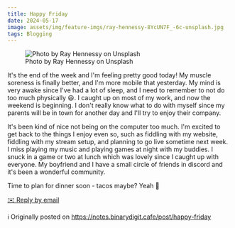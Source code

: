 ```yaml
---
title: Happy Friday
date: 2024-05-17
image: assets/img/feature-imgs/ray-hennessy-8YcUN7F_-6c-unsplash.jpg
tags: Blogging
---
```

 <figure class="attachment attachment--preview flex-col justify-center attachment--jpg">
      <img srcset="https://cdn.scribbles.page/rails/active_storage/representations/proxy/eyJfcmFpbHMiOnsibWVzc2FnZSI6IkJBaHBBdkZlIiwiZXhwIjpudWxsLCJwdXIiOiJibG9iX2lkIn19--e8300c99bc08661c7c8e6ee2d079c9a0d895106a/eyJfcmFpbHMiOnsibWVzc2FnZSI6IkJBaDdDRG9MWm05eWJXRjBTU0lJYW5CbkJqb0dSVlE2RkhKbGMybDZaVjkwYjE5c2FXMXBkRnNIYVFJQUVHa0NBQXc2Q25OaGRtVnlld1k2REhGMVlXeHBkSGxwWkE9PSIsImV4cCI6bnVsbCwicHVyIjoidmFyaWF0aW9uIn19--556deb252b4ed95e4b10b8bc1ed8e2d68a7b2d43/ray-hennessy-8YcUN7F_-6c-unsplash.jpg 2x" loading="lazy" alt="Photo by Ray Hennessy on Unsplash" src="https://cdn.scribbles.page/rails/active_storage/representations/proxy/eyJfcmFpbHMiOnsibWVzc2FnZSI6IkJBaHBBdkZlIiwiZXhwIjpudWxsLCJwdXIiOiJibG9iX2lkIn19--e8300c99bc08661c7c8e6ee2d079c9a0d895106a/eyJfcmFpbHMiOnsibWVzc2FnZSI6IkJBaDdDRG9MWm05eWJXRjBTU0lJYW5CbkJqb0dSVlE2RkhKbGMybDZaVjkwYjE5c2FXMXBkRnNIYVFJQUNHa0NBQVk2Q25OaGRtVnlld1k2REhGMVlXeHBkSGxwWkE9PSIsImV4cCI6bnVsbCwicHVyIjoidmFyaWF0aW9uIn19--77b85d2deaa725665407f11c49ec672491c1f59c/ray-hennessy-8YcUN7F_-6c-unsplash.jpg" />
    <figcaption class="attachment__caption text-center">
      Photo by Ray Hennessy on Unsplash
    </figcaption>
</figure>

<p>It&#39;s the end of the week and I&#39;m feeling pretty good today! My muscle
soreness is finally better, and I&#39;m more mobile that yesterday. My mind
is very awake since I&#39;ve had a lot of sleep, and I need to remember to
not do too much physically 😆. I caught up on most of my work, and now
the weekend is beginning. I don&#39;t really know what to do with myself
since my parents will be in town for another day and I&#39;ll try to enjoy
their company. </p>

<p>It&#39;s been kind of nice not being on the computer too much. I&#39;m excited
to get back to the things I enjoy even so, such as fiddling with my
website, fiddling with my stream setup, and planning to go live sometime
next week. I miss playing my music and playing games at night with my
buddies. I snuck in a game or two at lunch which was lovely since I
caught up with everyone. My boyfriend and I have a small circle of
friends in discord and it&#39;s been a wonderful community. </p>

<p>Time to plan for dinner soon - tacos maybe? Yeah 🥳</p>
<p>
        <a href='mailto:binarydigit@omg.lol?subject=Happy Friday' style='text-decoration: underline'>✉️ Reply by email</a>
      </p>

ℹ️ Originally posted on https://notes.binarydigit.cafe/post/happy-friday